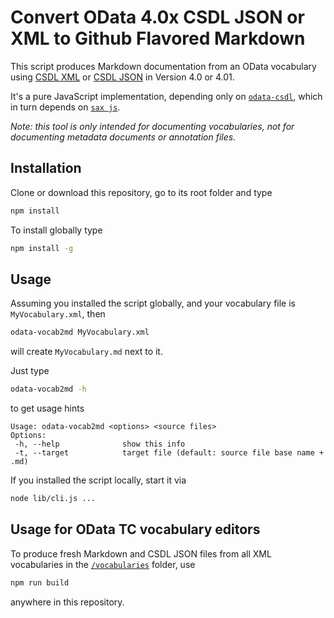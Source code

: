 # Convert OData 4.0x CSDL JSON or XML to Github Flavored Markdown

This script produces Markdown documentation from an OData vocabulary using [CSDL XML](http://docs.oasis-open.org/odata/odata-csdl-xml/v4.01/odata-csdl-xml-v4.01.html) or [CSDL JSON](http://docs.oasis-open.org/odata/odata-csdl-json/v4.01/odata-csdl-json-v4.01.html) in Version 4.0 or 4.01. 

It's a pure JavaScript implementation, depending only on [`odata-csdl`](https://github.com/oasis-tcs/odata-csdl-schemas/tree/master/lib), which in turn depends on [`sax js`](https://www.npmjs.com/package/sax).

_Note: this tool is only intended for documenting vocabularies, not for documenting metadata documents or annotation files._


## Installation

Clone or download this repository, go to its root folder and type
```sh
npm install
```

To install globally type
```sh
npm install -g
```


## Usage

Assuming you installed the script globally, and your  vocabulary file is `MyVocabulary.xml`, then
```sh
odata-vocab2md MyVocabulary.xml
```
will create `MyVocabulary.md` next to it. 

Just type
```sh
odata-vocab2md -h
```
to get usage hints
```
Usage: odata-vocab2md <options> <source files>
Options:
 -h, --help              show this info
 -t, --target            target file (default: source file base name + .md)
 ```

If you installed the script locally, start it via
```sh
node lib/cli.js ...
```


## Usage for OData TC vocabulary editors

To produce fresh Markdown and CSDL JSON files from all XML vocabularies in the [`/vocabularies`](../vocabularies) folder, use
```sh
npm run build
```
anywhere in this repository.